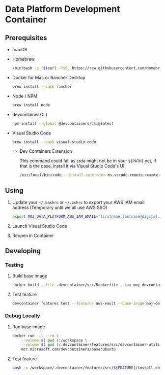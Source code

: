 # Data Platform Development Container

## Prerequisites

* macOS

* Homebrew

    ```bash
    /bin/bash -c "$(curl -fsSL https://raw.githubusercontent.com/Homebrew/install/HEAD/install.sh)"
    ```

* Docker for Mac or Rancher Desktop

    ```bash
    brew install --cask rancher
    ```

* Node / NPM

    ```bash
    brew install node
    ```

* devcontainer CLI

    ```bash
    npm install --global @devcontainers/cli@latest
    ```

* Visual Studio Code

    ```bash
    brew install --cask visual-studio-code
    ```

  * Dev Containers Extension

    This command could fail as `code` might not be in your `${PATH}` yet, if that is the case, install it via Visual Studio Code's UI

    ```bash
    /usr/local/bin/code --install-extension ms-vscode-remote.remote-containers
    ```

## Using

1. Update your `~/.bashrc` or `~/.zshrc` to export your AWS IAM email address (Temporary until we all use AWS SSO)

    ```bash
    export MOJ_DATA_PLATFORM_AWS_IAM_EMAIL="firstname.lastname@digital.justice.gov.uk"
    ```

1. Launch Visual Studio Code

1. Reopen in Container

## Developing

### Testing

1. Build base image

    ```bash
    docker build --file .devcontainer/src/Dockerfile --tag moj-devcontainer-test .devcontainer/src
    ```

1. Test feature

    ```bash
    devcontainer features test --features aws-vault --base-image moj-devcontainer-test
    ```

### Debug Locally

1. Run base image

    ```bash
    docker run -it --rm \
        --volume $( pwd ):/workspace \
        --volume $( pwd )/.devcontainer/features/src/devcontainer-utils/devcontainer-utils:/usr/local/bin/devcontainer-utils \
        mcr.microsoft.com/devcontainers/base:ubuntu
    ```

1. Test feature

    ```bash
    bash -x /workspace/.devcontainer/features/src/${FEATURE}/install.sh
    ```
